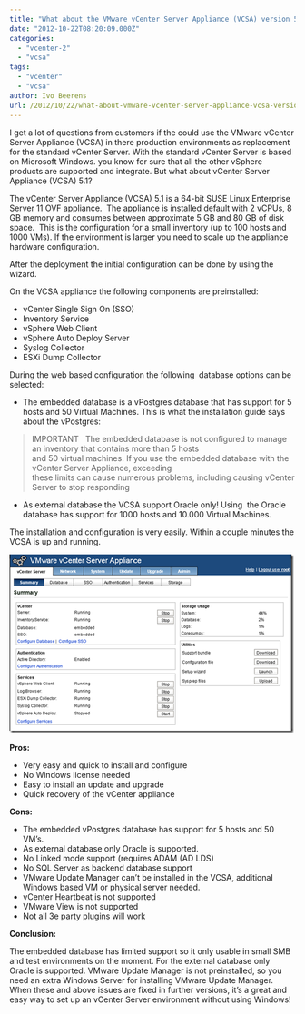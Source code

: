 ```yaml
---
title: "What about the VMware vCenter Server Appliance (VCSA) version 5.1?"
date: "2012-10-22T08:20:09.000Z"
categories: 
  - "vcenter-2"
  - "vcsa"
tags: 
  - "vcenter"
  - "vcsa"
author: Ivo Beerens
url: /2012/10/22/what-about-vmware-vcenter-server-appliance-vcsa-version-5-1/
---
```


I get a lot of questions from customers if the could use the VMware vCenter Server Appliance (VCSA) in there production environments as replacement for the standard vCenter Server. With the standard vCenter Server is based on Microsoft Windows. you know for sure that all the other vSphere products are supported and integrate. But what about vCenter Server Appliance (VCSA) 5.1?

The vCenter Server Appliance (VCSA) 5.1 is a 64-bit SUSE Linux Enterprise Server 11 OVF appliance.  The appliance is installed default with 2 vCPUs, 8 GB memory and consumes between approximate 5 GB and 80 GB of disk space.  This is the configuration for a small inventory (up to 100 hosts and 1000 VMs). If the environment is larger you need to scale up the appliance hardware configuration.

After the deployment the initial configuration can be done by using the wizard.

On the VCSA appliance the following components are preinstalled:

- vCenter Single Sign On (SSO)
- Inventory Service
- vSphere Web Client
- vSphere Auto Deploy Server
- Syslog Collector
- ESXi Dump Collector

During the web based configuration the following  database options can be selected:

- The embedded database is a vPostgres database that has support for 5 hosts and 50 Virtual Machines. This is what the installation guide says about the vPostgres:

> IMPORTANT   The embedded database is not configured to manage an inventory that contains more than 5 hosts  
> and 50 virtual machines. If you use the embedded database with the vCenter Server Appliance, exceeding  
> these limits can cause numerous problems, including causing vCenter Server to stop responding

- As external database the VCSA support Oracle only! Using  the Oracle database has support for 1000 hosts and 10.000 Virtual Machines.

The installation and configuration is very easily. Within a couple minutes the VCSA is up and running.

[![image](images/image_thumb.png "image")](images/image.png)

**Pros:**

- Very easy and quick to install and configure
- No Windows license needed
- Easy to install an update and upgrade
- Quick recovery of the vCenter appliance  

**Cons:**

- The embedded vPostgres database has support for 5 hosts and 50 VM’s.
- As external database only Oracle is supported.
- No Linked mode support (requires ADAM (AD LDS)
- No SQL Server as backend database support
- VMware Update Manager can’t be installed in the VCSA, additional Windows based VM or physical server needed.
- vCenter Heartbeat is not supported
- VMware View is not supported
- Not all 3e party plugins will work

**Conclusion:**

The embedded database has limited support so it only usable in small SMB and test environments on the moment. For the external database only Oracle is supported. VMware Update Manager is not preinstalled, so you need an extra Windows Server for installing VMware Update Manager.  When these and above issues are fixed in further versions, it’s a great and easy way to set up an vCenter Server environment without using Windows!